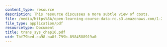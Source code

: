 ```yaml
---
content_type: resource
description: This resource discusses a more subtle view of costs.
file: /media/https%3A/open-learning-course-data-rc.s3.amazonaws.com/1-221j-transportation-systems-fall-2004/7bf79bedca98ba8f799b8984588919a0_trans_sys_chap16.pdf
file_type: application/pdf
resourcetype: Document
title: trans_sys_chap16.pdf
uid: 7bf79bed-ca98-ba8f-799b-8984588919a0
---
```

